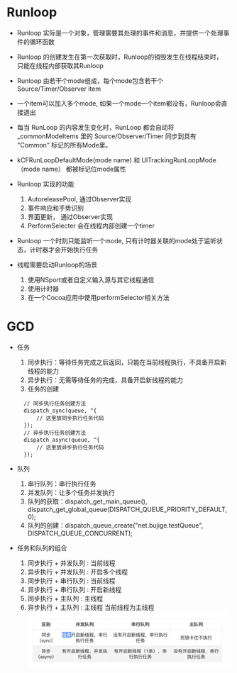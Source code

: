 # Runloop
- Runloop 实际是一个对象，管理需要其处理的事件和消息，并提供一个处理事件的循环函数
- Runloop 的创建发生在第一次获取时，Runloop的销毁发生在线程结束时， 只能在线程内部获取其Runloop
- Runloop 由若干个mode组成，每个mode包含若干个Source/Timer/Observer item
- 一个item可以加入多个mode, 如果一个mode一个item都没有，Runloop会直接退出
- 每当 RunLoop 的内容发生变化时，RunLoop 都会自动将 _commonModeItems 里的 Source/Observer/Timer 同步到具有 "Common" 标记的所有Mode里。
- kCFRunLoopDefaultMode(mode name) 和 UITrackingRunLoopMode（mode name） 都被标记位mode属性
- Runloop 实现的功能
  1. AutoreleasePool, 通过Observer实现
  2. 事件响应和手势识别
  3. 界面更新， 通过Observer实现
  4. PerformSelecter 会在线程内部创建一个timer

- Runloop 一个时刻只能监听一个mode, 只有计时器关联的mode处于监听状态，计时器才会开始执行任务
- 线程需要启动Runloop的场景
  1. 使用NSport或者自定义输入源与其它线程通信
  2. 使用计时器 
  3. 在一个Cocoa应用中使用performSelector相关方法

# GCD
- 任务
  1. 同步执行：等待任务完成之后返回，只能在当前线程执行，不具备开启新线程的能力
  2. 异步执行：无需等待任务的完成，具备开启新线程的能力
  3. 任务的创建
  ```
    // 同步执行任务创建方法
    dispatch_sync(queue, ^{
        // 这里放同步执行任务代码
    });
    // 异步执行任务创建方法
    dispatch_async(queue, ^{
        // 这里放异步执行任务代码
    });
  ```
- 队列
  1. 串行队列：串行执行任务
  2. 并发队列：让多个任务并发执行
  3. 队列的获取：dispatch_get_main_queue(), dispatch_get_global_queue(DISPATCH_QUEUE_PRIORITY_DEFAULT, 0);
  4. 队列的创建：dispatch_queue_create("net.bujige.testQueue", DISPATCH_QUEUE_CONCURRENT);

- 任务和队列的组合
  1. 同步执行 + 并发队列 : 当前线程
  2. 异步执行 + 并发队列 : 开启多个线程
  3. 同步执行 + 串行队列 : 当前线程
  4. 异步执行 + 串行队列 : 开启新线程
  5. 同步执行 + 主队列 : 主线程
  6. 异步执行 + 主队列 : 主线程
  当前线程为主线程
  ![](image/compose.png "组合")




